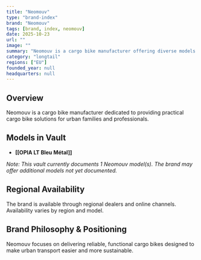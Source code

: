```yaml
---
title: "Neomouv"
type: "brand-index"
brand: "Neomouv"
tags: [brand, index, neomouv]
date: 2025-10-23
url: ""
image: ""
summary: "Neomouv is a cargo bike manufacturer offering diverse models for families and professionals."
category: "longtail"
regions: ["EU"]
founded_year: null
headquarters: null
---
```


## Overview

Neomouv is a cargo bike manufacturer dedicated to providing practical cargo bike solutions for urban families and professionals.

## Models in Vault

- **[[OPIA LT Bleu Métal]]**

_Note: This vault currently documents 1 Neomouv model(s). The brand may offer additional models not yet documented._

## Regional Availability

The brand is available through regional dealers and online channels. Availability varies by region and model.

## Brand Philosophy & Positioning

Neomouv focuses on delivering reliable, functional cargo bikes designed to make urban transport easier and more sustainable.
